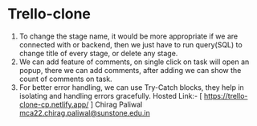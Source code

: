 # Trello-clone
1. To change the stage name, it would be more appropriate if we are connected with or backend, then we just have to run query(SQL) to change title of every stage, or delete any stage.
2. We can add feature of comments, on single click on task will open an popup, there we can add comments, after adding we can show the count of comments on task.
3. For better error handling, we can use Try-Catch blocks, they help in isolating and handling errors gracefully.
   Hosted Link:- [ https://trello-clone-cp.netlify.app/ ]
   Chirag Paliwal
   mca22.chirag.paliwal@sunstone.edu.in

